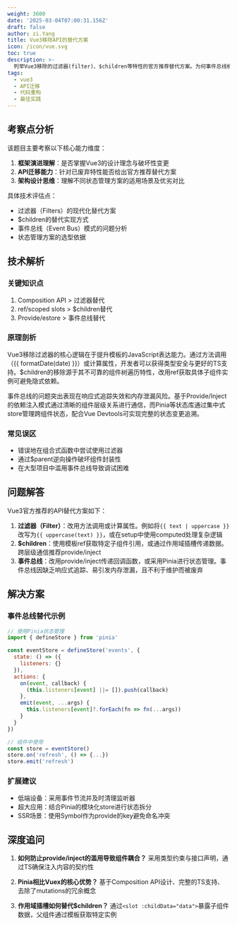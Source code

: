 ```yaml
---
weight: 3600
date: '2025-03-04T07:00:31.156Z'
draft: false
author: zi.Yang
title: Vue3移除API的替代方案
icon: /icon/vue.svg
toc: true
description: >-
  列举Vue3移除的过滤器(filter)、$children等特性的官方推荐替代方案。为何事件总线模式被建议改用provide/inject或Vuex/Pinia替代？
tags:
  - vue3
  - API迁移
  - 代码重构
  - 最佳实践
---
```




## 考察点分析

该题目主要考察以下核心能力维度：

1. **框架演进理解**：是否掌握Vue3的设计理念与破坏性变更
2. **API迁移能力**：针对已废弃特性能否给出官方推荐替代方案
3. **架构设计思维**：理解不同状态管理方案的适用场景及优劣对比

具体技术评估点：

- 过滤器（Filters）的现代化替代方案
- $children的替代实现方式
- 事件总线（Event Bus）模式的问题分析
- 状态管理方案的选型依据

## 技术解析

### 关键知识点

1. Composition API > 过滤器替代
2. ref/scoped slots > $children替代
3. Provide/estore > 事件总线替代

### 原理剖析

Vue3移除过滤器的核心逻辑在于提升模板的JavaScript表达能力。通过方法调用（{{ formatDate(date) }}）或计算属性，开发者可以获得类型安全与更好的TS支持。$children的移除源于其不可靠的组件树遍历特性，改用ref获取具体子组件实例可避免隐式依赖。

事件总线的问题突出表现在响应式追踪失效和内存泄漏风险。基于Provide/Inject的依赖注入模式通过清晰的组件层级关系进行通信，而Pinia等状态库通过集中式store管理跨组件状态，配合Vue Devtools可实现完整的状态变更追溯。

### 常见误区

- 错误地在组合式函数中尝试使用过滤器
- 通过$parent逆向操作破坏组件封装性
- 在大型项目中滥用事件总线导致调试困难

## 问题解答

Vue3官方推荐的API替代方案如下：

1. **过滤器（Filter）**：改用方法调用或计算属性。例如将`{{ text | uppercase }}`改写为`{{ uppercase(text) }}`，或在setup中使用computed处理复杂逻辑
2. **$children**：使用模板ref获取特定子组件引用，或通过作用域插槽传递数据。跨层级通信推荐provide/inject
3. **事件总线**：改用provide/inject传递回调函数，或采用Pinia进行状态管理。事件总线因缺乏响应式追踪、易引发内存泄漏，且不利于维护而被废弃

## 解决方案

### 事件总线替代示例

```javascript
// 使用Pinia状态管理
import { defineStore } from 'pinia'

const eventStore = defineStore('events', {
  state: () => ({
    listeners: {}
  }),
  actions: {
    on(event, callback) {
      (this.listeners[event] ||= []).push(callback)
    },
    emit(event, ...args) {
      this.listeners[event]?.forEach(fn => fn(...args))
    }
  }
})

// 组件中使用
const store = eventStore()
store.on('refresh', () => {...})
store.emit('refresh')
```

### 扩展建议

- 低端设备：采用事件节流并及时清理监听器
- 超大应用：结合Pinia的模块化store进行状态拆分
- SSR场景：使用Symbol作为provide的key避免命名冲突

## 深度追问

1. **如何防止provide/inject的滥用导致组件耦合？**
采用类型约束与接口声明，通过TS确保注入内容的契约性

2. **Pinia相比Vuex的核心优势？**
基于Composition API设计、完整的TS支持、去除了mutations的冗余概念

3. **作用域插槽如何替代$children？**
通过`<slot :childData="data">`暴露子组件数据，父组件通过模板获取特定实例
